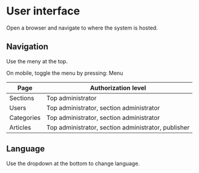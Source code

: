 # User interface

Open a browser and navigate to where the system is hosted.

## Navigation

Use the meny at the top.

On mobile, toggle the menu by pressing: Menu <i class="ui icon content"></i>

Page | Authorization level
---- | -------------------
<i class="ui icon building"></i> Sections | Top administrator
<i class="ui icon users"></i> Users | Top administrator, section administrator
<i class="ui icon tag"></i> Categories | Top administrator, section administrator
<i class="ui icon cubes"></i> Articles | Top administrator, section administrator, publisher

## Language

Use the dropdown at the bottom to change language. <i class="ui icon translate"></i>
